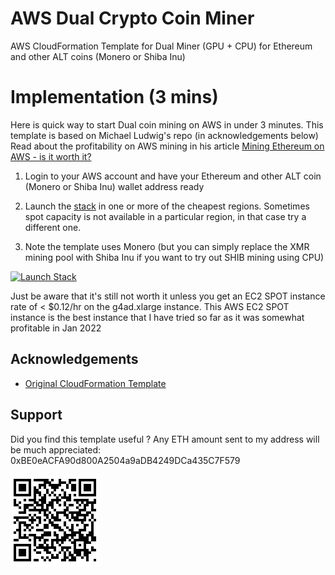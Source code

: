# AWS Dual Crypto Coin Miner

AWS CloudFormation Template for Dual Miner (GPU + CPU) for Ethereum and other ALT coins (Monero or Shiba Inu)

# Implementation (3 mins)

Here is quick way to start Dual coin mining on AWS in under 3 minutes. This template is based on Michael Ludwig's repo (in acknowledgements below)
Read about the profitability on AWS mining in his article [Mining Ethereum on AWS - is it worth it?](https://michael-ludvig.medium.com/mining-ethereum-on-aws-is-it-worth-it-f13645c12eec)

1. Login to your AWS account and have your Ethereum and other ALT coin (Monero or Shiba Inu) wallet address ready

2. Launch the [stack](https://github.com/awsdataarchitect/aws-eth-xmr-shib-dual-miner/blob/main/miner.yaml) in one or more of the cheapest regions. Sometimes spot capacity is not available in a particular region, in that case try a different one.

3. Note the template uses Monero (but you can simply replace the XMR mining pool with Shiba Inu if you want to try out SHIB mining using CPU)

[![Launch Stack](https://s3.amazonaws.com/cloudformation-examples/cloudformation-launch-stack.png)](https://console.aws.amazon.com/cloudformation/home?region=us-east-1#/stacks/new?stackName=awsdualminer&templateURL=https://aws-dual-miner.s3.amazonaws.com/miner.yaml)

Just be aware that it's still not worth it unless you get an EC2 SPOT instance rate of < $0.12/hr on the g4ad.xlarge instance. This AWS EC2 SPOT instance is the best instance that I have tried so far as it was somewhat profitable in Jan 2022 

## Acknowledgements
 
 - [Original CloudFormation Template](https://github.com/mludvig/aws-ethereum-miner)



## Support

Did you find this template useful ? Any ETH amount sent to my address will be much appreciated: 0xBE0eACFA90d800A2504a9aDB4249DCa435C7F579

![Logo](https://github.com/awsdataarchitect/aws-eth-xmr-shib-dual-miner/blob/main/qr.PNG)
